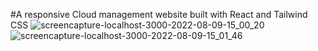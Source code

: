 #A responsive Cloud management website built with React and Tailwind CSS
![screencapture-localhost-3000-2022-08-09-15_00_20](https://user-images.githubusercontent.com/100203073/183669876-ccde44f8-4ef8-4921-ab2b-aad5196df429.png)
![screencapture-localhost-3000-2022-08-09-15_01_46](https://user-images.githubusercontent.com/100203073/183669893-79162b62-4e35-47ad-af4e-77e6c9d13280.png)
